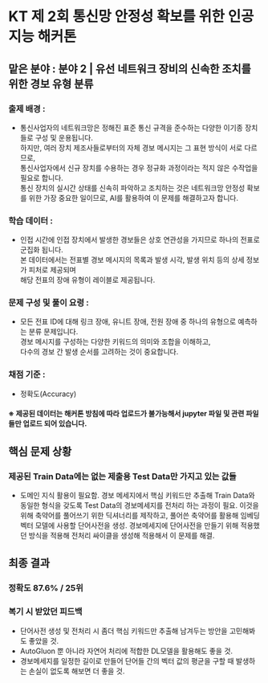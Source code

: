 # KT 제 2회 통신망 안정성 확보를 위한 인공지능 해커톤
  

## 맡은 분야 : 분야 2 | 유선 네트워크 장비의 신속한 조치를 위한 경보 유형 분류

### 출제 배경 : 
- 통신사업자의 네트워크망은 정해진 표준 통신 규격을 준수하는 다양한 이기종 장치들로 구성 및 운용됩니다.  
하지만, 여러 장치 제조사들로부터의 자체 경보 메시지는 그 표현 방식이 서로 다르므로,  
통신사업자에서 신규 장치를 수용하는 경우 정규화 과정이라는 적지 않은 수작업을 필요로 합니다.  
통신 장치의 실시간 상태를 신속히 파악하고 조치하는 것은 네트워크망 안정성 확보를 위한 가장 중요한 일이므로, 
AI를 활용하여 이 문제를 해결하고자 합니다.  
  
### 학습 데이터 : 
- 인접 시간에 인접 장치에서 발생한 경보들은 상호 연관성을 가지므로 하나의 전표로 군집화 됩니다.  
본 데이터에서는 전표별 경보 메시지의 목록과 발생 시각, 발생 위치 등의 상세 정보가 피처로 제공되며  
해당 전표의 장애 유형이 레이블로 제공됩니다.    
    
### 문제 구성 및 풀이 요령 :   
- 모든 전표 ID에 대해 링크 장애, 유니트 장애, 전원 장애 중 하나의 유형으로 예측하는 분류 문제입니다.   
경보 메시지를 구성하는 다양한 키워드의 의미와 조합을 이해하고,   
다수의 경보 간 발생 순서를 고려하는 것이 중요합니다.   
                         
### 채점 기준 :   
- 정확도(Accuracy)  
  
#### ※ 제공된 데이터는 해커톤 방침에 따라 업로드가 불가능해서 jupyter 파일 및 관련 파일들만 업로드 되어 있습니다.  
  
## 핵심 문제 상황
  
### 제공된 Train Data에는 없는 제출용 Test Data만 가지고 있는 값들
- 도메인 지식 활용이 필요함.
  경보 메세지에서 핵심 키워드만 추출해 Train Data와 동일한 형식을 갖도록 Test Data의 경보메세지를 전처리 하는 과정이 필요.
  이것을 위해 축약어를 풀어쓰기 위한 딕셔너리를 제작하고, 풀어쓴 축약어를 활용해 임베딩 벡터 모델에 사용할 단어사전을 생성.
  경보메세지에 단어사전을 만들기 위해 적용했던 방식을 적용해 전처리 싸이클을 생성해 적용해서 이 문제를 해결.
  
## 최종 결과
### 정확도 87.6% / 25위
### 복기 시 받았던 피드백
- 단어사전 생성 및 전처리 시 좀더 핵심 키워드만 추출해 남겨두는 방안을 고민해봐도 좋았을 것.
- AutoGluon 뿐 아니라 자연어 처리에 적합한 DL모델을 활용해도 좋을 것.
- 경보메세지를 일정한 길이로 만들어 단어들 간의 벡터 값의 평균을 구할 때 발생하는 손실이 없도록 해보면 더 좋을 것.

 
